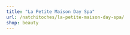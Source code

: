 ```yaml
---
title: "La Petite Maison Day Spa"
url: /natchitoches/la-petite-maison-day-spa/
shop: beauty
---
```

